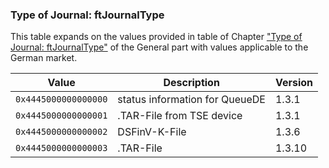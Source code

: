 ### Type of Journal: ftJournalType

This table expands on the values provided in table of Chapter ["Type of Journal: ftJournalType"](../../general/reference-tables/reference-tables.md#c-type-of-journal-ftjournaltype-129) of the General part with values applicable to the German market<span id="t-type-of-journal-ftjournaltype-190">.</span>

| **Value**            | **Description**                | **Version** |
|----------------------|--------------------------------|-------------|
| `0x4445000000000000` | status information for QueueDE | 1.3.1       |
| `0x4445000000000001` | .TAR-File from TSE device      | 1.3.1       |
| `0x4445000000000002` | DSFinV-K-File                  | 1.3.6       |
| `0x4445000000000003` | .TAR-File                      | 1.3.10      |
